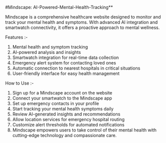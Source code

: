 #Mindscape: AI-Powered-Mental-Health-Tracking**

Mindscape is a comprehensive healthcare website designed to monitor and track your mental health and symptoms. With advanced AI integration and smartwatch connectivity, it offers a proactive approach to mental wellness.

Features :-
1. Mental health and symptom tracking
2. AI-powered analysis and insights
3. Smartwatch integration for real-time data collection
4. Emergency alert system for contacting loved ones
5. Automatic connection to nearest hospitals in critical situations
6. User-friendly interface for easy health management

How to Use :-
1. Sign up for a Mindscape account on the website
2. Connect your smartwatch to the Mindscape app
3. Set up emergency contacts in your profile
4. Start tracking your mental health symptoms daily
5. Review AI-generated insights and recommendations
6. Allow location services for emergency hospital routing
7. Customize alert thresholds for automated notifications
8. Mindscape empowers users to take control of their mental health with cutting-edge technology and compassionate care.
